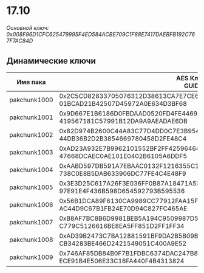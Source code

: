 # 17.10

###### Основной ключ: 0x008F96D1CFC625479995F4ED584ACBE709C1F88E7417DAEBFB192C767F7AC84D

## Динамические ключи

| Имя пака         | AES Ключ<br/>GUID                                                                                            |
|--------------|---------------------------------------------------------------------------------------------------------|
| pakchunk1000 | 0x2C5CD82833705076312D38613CA7E7CE69C00C2C026458D9C9B20BF53686064C<br/>01BCAD21B42507D45972A0E634D3BF68 |
| pakchunk1001 | 0x9D667E1B6186D0FBDAAD0520FD4FE446959A264036626982822C44CB8368FBB4<br/>419567181C57991B12DA9A9AEADAE6DB |
| pakchunk1002 | 0x82D974B2600C44A83C77D4DD0C7E3B9543980B280ACDB00F03AFC76972D6CBDE<br/>44DB36B2D2B3854669780458D2FE48C4 |
| pakchunk1003 | 0xAD23A932E7B9962101552BF2FF42596464CFB0FD90780ED8C3D19D89C247B3B6<br/>47668DCAEC0AE101E0402B6105A6DDF5 |
| pakchunk1004 | 0xAABD597DB591A7EBAAC0132F1216355C18FB4ABED2C51B161CDEE3A983DA65F5<br/>738C0E8B5DAB633906DC77FE4C4E48F9 |
| pakchunk1005 | 0x3E3D25C617A26F3E036FF0B87A18471A539A94B400C45092FB635890745B8F24<br/>97E91E4F436B598D654592793B595536 |
| pakchunk1006 | 0x56B1DCA89F6130CA9989CC77912FAA15F3577B15D1FD0035FF56CCF83C20A8CC<br/>AC44D9C67B1FB24E70D94C827FC465AE |
| pakchunk1007 | 0xB8AF7BC8B6D9981BEB5A194C9509987D55AADA5E26472FC2126E47FF37331432<br/>C779C5126616BE8EA5FF851D2FF1FF34 |
| pakchunk1008 | 0xAD39B2473C7BA12881591BF9DA2B5B09B00594B232ED6E9D6680DC7F24CC9B2A<br/>CB34283BE466D2421549051C400A9E52 |
| pakchunk1009 | 0x746AF85DB84B0F7B1FDBC6374DAC247B81ABFD3A70100E713CE8E1822F9900A9<br/>ECE91B4E506E33C16FA440F4B4313824 |
